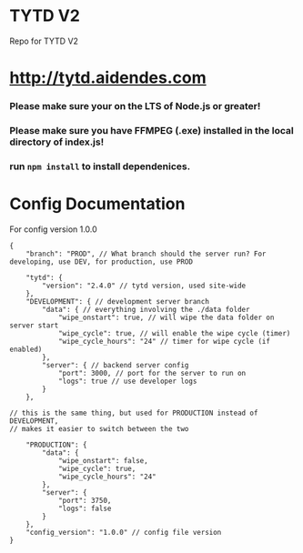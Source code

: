 # TYTD V2
 Repo for TYTD V2
# http://tytd.aidendes.com
### Please make sure your on the LTS of Node.js or greater!<br>
### Please make sure you have FFMPEG (.exe) installed in the local directory of index.js!<br>
### run ```npm install``` to install dependenices.

# Config Documentation
For config version 1.0.0
```
{
    "branch": "PROD", // What branch should the server run? For developing, use DEV, for production, use PROD

    "tytd": {
        "version": "2.4.0" // tytd version, used site-wide
    },
    "DEVELOPMENT": { // development server branch
        "data": { // everything involving the ./data folder
            "wipe_onstart": true, // will wipe the data folder on server start
            "wipe_cycle": true, // will enable the wipe cycle (timer)
            "wipe_cycle_hours": "24" // timer for wipe cycle (if enabled)
        },
        "server": { // backend server config
            "port": 3000, // port for the server to run on
            "logs": true // use developer logs
        }
    },

// this is the same thing, but used for PRODUCTION instead of DEVELOPMENT,
// makes it easier to switch between the two

    "PRODUCTION": { 
        "data": { 
            "wipe_onstart": false,
            "wipe_cycle": true,
            "wipe_cycle_hours": "24"
        },
        "server": {
            "port": 3750,
            "logs": false
        }
    },
    "config_version": "1.0.0" // config file version
}
```
